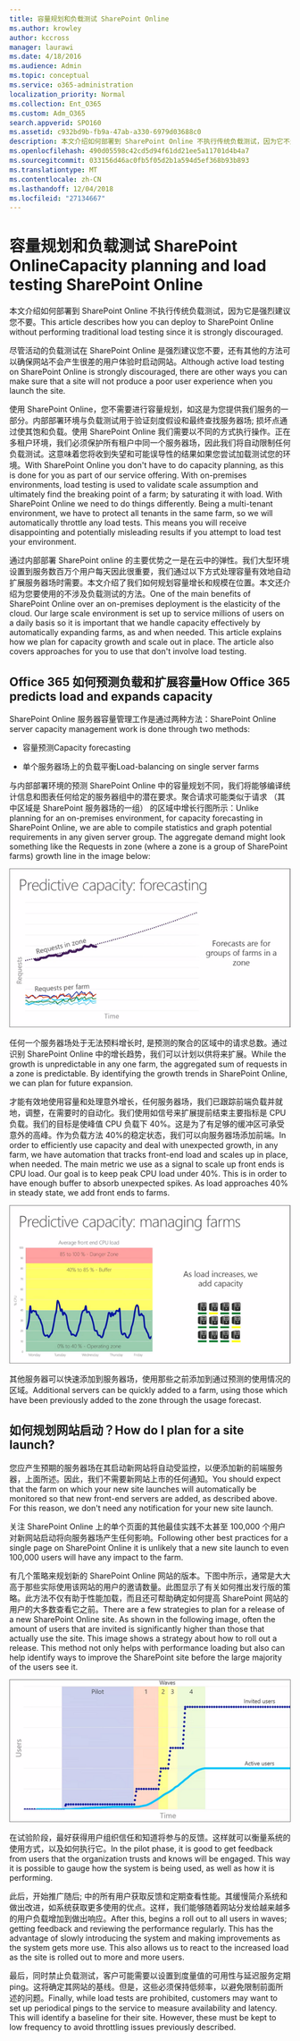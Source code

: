 ```yaml
---
title: 容量规划和负载测试 SharePoint Online
ms.author: krowley
author: kccross
manager: laurawi
ms.date: 4/18/2016
ms.audience: Admin
ms.topic: conceptual
ms.service: o365-administration
localization_priority: Normal
ms.collection: Ent_O365
ms.custom: Adm_O365
search.appverid: SPO160
ms.assetid: c932bd9b-fb9a-47ab-a330-6979d03688c0
description: 本文介绍如何部署到 SharePoint Online 不执行传统负载测试，因为它不允许。
ms.openlocfilehash: 490d05598c42cd5d94f61dd21ee5a11701d4b4a7
ms.sourcegitcommit: 033156d46ac0fb5f05d2b1a594d5ef368b93b893
ms.translationtype: MT
ms.contentlocale: zh-CN
ms.lasthandoff: 12/04/2018
ms.locfileid: "27134667"
---
```

# <a name="capacity-planning-and-load-testing-sharepoint-online"></a><span data-ttu-id="c7932-103">容量规划和负载测试 SharePoint Online</span><span class="sxs-lookup"><span data-stu-id="c7932-103">Capacity planning and load testing SharePoint Online</span></span>

<span data-ttu-id="c7932-104">本文介绍如何部署到 SharePoint Online 不执行传统负载测试，因为它是强烈建议您不要。</span><span class="sxs-lookup"><span data-stu-id="c7932-104">This article describes how you can deploy to SharePoint Online without performing traditional load testing since it is strongly discouraged.</span></span>
  
<span data-ttu-id="c7932-105">尽管活动的负载测试在 SharePoint Online 是强烈建议您不要，还有其他的方法可以确保网站不会产生很差的用户体验时启动网站。</span><span class="sxs-lookup"><span data-stu-id="c7932-105">Although active load testing on SharePoint Online is strongly discouraged, there are other ways you can make sure that a site will not produce a poor user experience when you launch the site.</span></span> 
  
<span data-ttu-id="c7932-p101">使用 SharePoint Online，您不需要进行容量规划，如这是为您提供我们服务的一部分。内部部署环境与负载测试用于验证刻度假设和最终查找服务器场; 损坏点通过使其饱和负载。使用 SharePoint Online 我们需要以不同的方式执行操作。正在多租户环境，我们必须保护所有租户中同一个服务器场，因此我们将自动限制任何负载测试。这意味着您将收到失望和可能误导性的结果如果您尝试加载测试您的环境。</span><span class="sxs-lookup"><span data-stu-id="c7932-p101">With SharePoint Online you don't have to do capacity planning, as this is done for you as part of our service offering. With on-premises environments, load testing is used to validate scale assumption and ultimately find the breaking point of a farm; by saturating it with load. With SharePoint Online we need to do things differently. Being a multi-tenant environment, we have to protect all tenants in the same farm, so we will automatically throttle any load tests. This means you will receive disappointing and potentially misleading results if you attempt to load test your environment.</span></span>
  
<span data-ttu-id="c7932-p102">通过内部部署 SharePoint online 的主要优势之一是在云中的弹性。我们大型环境设置到服务数百万个用户每天因此很重要，我们通过以下方式处理容量有效地自动扩展服务器场时需要。本文介绍了我们如何规划容量增长和规模在位置。本文还介绍为您要使用的不涉及负载测试的方法。</span><span class="sxs-lookup"><span data-stu-id="c7932-p102">One of the main benefits of SharePoint Online over an on-premises deployment is the elasticity of the cloud. Our large scale environment is set up to service millions of users on a daily basis so it is important that we handle capacity effectively by automatically expanding farms, as and when needed. This article explains how we plan for capacity growth and scale out in place. The article also covers approaches for you to use that don't involve load testing.</span></span>
  
## <a name="how-office-365-predicts-load-and-expands-capacity"></a><span data-ttu-id="c7932-115">Office 365 如何预测负载和扩展容量</span><span class="sxs-lookup"><span data-stu-id="c7932-115">How Office 365 predicts load and expands capacity</span></span>

<span data-ttu-id="c7932-116">SharePoint Online 服务器容量管理工作是通过两种方法：</span><span class="sxs-lookup"><span data-stu-id="c7932-116">SharePoint Online server capacity management work is done through two methods:</span></span>
  
- <span data-ttu-id="c7932-117">容量预测</span><span class="sxs-lookup"><span data-stu-id="c7932-117">Capacity forecasting</span></span>
    
- <span data-ttu-id="c7932-118">单个服务器场上的负载平衡</span><span class="sxs-lookup"><span data-stu-id="c7932-118">Load-balancing on single server farms</span></span>
    
<span data-ttu-id="c7932-p103">与内部部署环境的预测 SharePoint Online 中的容量规划不同，我们将能够编译统计信息和图表任何给定的服务器组中的潜在要求。聚合请求可能类似于请求 （其中区域是 SharePoint 服务器场的一组） 的区域中增长行图所示：</span><span class="sxs-lookup"><span data-stu-id="c7932-p103">Unlike planning for an on-premises environment, for capacity forecasting in SharePoint Online, we are able to compile statistics and graph potential requirements in any given server group. The aggregate demand might look something like the Requests in zone (where a zone is a group of SharePoint farms) growth line in the image below:</span></span>
  
![显示预测容量的图表：预测](media/ca800cb6-cc59-451f-98bd-55e035489af3.png)
  
<span data-ttu-id="c7932-p104">任何一个服务器场处于无法预料增长时, 是预测的聚合的区域中的请求总数。通过识别 SharePoint Online 中的增长趋势，我们可以计划以供将来扩展。</span><span class="sxs-lookup"><span data-stu-id="c7932-p104">While the growth is unpredictable in any one farm, the aggregated sum of requests in a zone is predictable. By identifying the growth trends in SharePoint Online, we can plan for future expansion.</span></span>
  
<span data-ttu-id="c7932-p105">才能有效地使用容量和处理意外增长，任何服务器场，我们已跟踪前端负载并就地，调整，在需要时的自动化。我们使用如信号来扩展提前结束主要指标是 CPU 负载。我们的目标是使峰值 CPU 负载下 40%。这是为了有足够的缓冲区可承受意外的高峰。作为负载方法 40%的稳定状态，我们可以向服务器场添加前端。</span><span class="sxs-lookup"><span data-stu-id="c7932-p105">In order to efficiently use capacity and deal with unexpected growth, in any farm, we have automation that tracks front-end load and scales up in place, when needed. The main metric we use as a signal to scale up front ends is CPU load. Our goal is to keep peak CPU load under 40%. This is in order to have enough buffer to absorb unexpected spikes. As load approaches 40% in steady state, we add front ends to farms.</span></span>
  
![显示预测容量的图表：管理场](media/6b2a8c63-24c1-4504-b7a3-3d3b3be2583a.png)
  
<span data-ttu-id="c7932-130">其他服务器可以快速添加到服务器场，使用那些之前添加到通过预测的使用情况的区域。</span><span class="sxs-lookup"><span data-stu-id="c7932-130">Additional servers can be quickly added to a farm, using those which have been previously added to the zone through the usage forecast.</span></span> 
  
## <a name="how-do-i-plan-for-a-site-launch"></a><span data-ttu-id="c7932-131">如何规划网站启动？</span><span class="sxs-lookup"><span data-stu-id="c7932-131">How do I plan for a site launch?</span></span>

<span data-ttu-id="c7932-p106">您应产生预期的服务器场在其启动新网站将自动受监控，以便添加新的前端服务器，上面所述。因此，我们不需要新网站上市的任何通知。</span><span class="sxs-lookup"><span data-stu-id="c7932-p106">You should expect that the farm on which your new site launches will automatically be monitored so that new front-end servers are added, as described above. For this reason, we don't need any notification for your new site launch.</span></span>
  
<span data-ttu-id="c7932-134">关注 SharePoint Online 上的单个页面的其他最佳实践不太甚至 100,000 个用户对新网站启动将向服务器场产生任何影响。</span><span class="sxs-lookup"><span data-stu-id="c7932-134">Following other best practices for a single page on SharePoint Online it is unlikely that a new site launch to even 100,000 users will have any impact to the farm.</span></span>
  
<span data-ttu-id="c7932-p107">有几个策略来规划新的 SharePoint Online 网站的版本。下图中所示，通常是大大高于那些实际使用该网站的用户的邀请数量。此图显示了有关如何推出发行版的策略。此方法不仅有助于性能加载，而且还可帮助确定如何提高 SharePoint 网站的用户的大多数查看它之前。</span><span class="sxs-lookup"><span data-stu-id="c7932-p107">There are a few strategies to plan for a release of a new SharePoint Online site. As shown in the following image, often the amount of users that are invited is significantly higher than those that actually use the site. This image shows a strategy about how to roll out a release. This method not only helps with performance loading but also can help identify ways to improve the SharePoint site before the large majority of the users see it.</span></span>
  
![显示受邀并且处于活动状态的用户的图形](media/0bc14a20-9420-4986-b9b9-fbcd2c6e0fb9.png)
  
<span data-ttu-id="c7932-p108">在试验阶段，最好获得用户组织信任和知道将参与的反馈。这样就可以衡量系统的使用方式，以及如何执行它。</span><span class="sxs-lookup"><span data-stu-id="c7932-p108">In the pilot phase, it is good to get feedback from users that the organization trusts and knows will be engaged. This way it is possible to gauge how the system is being used, as well as how it is performing.</span></span>
  
<span data-ttu-id="c7932-p109">此后，开始推广随后; 中的所有用户获取反馈和定期查看性能。其缓慢简介系统和做出改进，如系统获取更多使用的优点。这样，我们能够随着网站分发给越来越多的用户负载增加到做出响应。</span><span class="sxs-lookup"><span data-stu-id="c7932-p109">After this, begins a roll out to all users in waves; getting feedback and reviewing the performance regularly. This has the advantage of slowly introducing the system and making improvements as the system gets more use. This also allows us to react to the increased load as the site is rolled out to more and more users.</span></span>
  
<span data-ttu-id="c7932-p110">最后，同时禁止负载测试，客户可能需要以设置到度量值的可用性与延迟服务定期 ping。这将确定其网站的基线。但是，这些必须保持低频率，以避免限制前面所述的问题。</span><span class="sxs-lookup"><span data-stu-id="c7932-p110">Finally, while load tests are prohibited, customers may want to set up periodical pings to the service to measure availability and latency. This will identify a baseline for their site. However, these must be kept to low frequency to avoid throttling issues previously described.</span></span>
  

